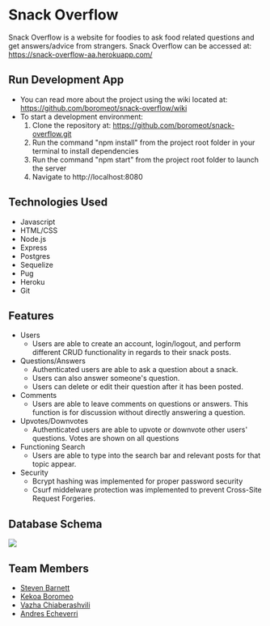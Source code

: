 # Snack Overflow

Snack Overflow is a website for foodies to ask food related questions and get answers/advice from strangers. Snack Overflow can be accessed at: https://snack-overflow-aa.herokuapp.com/

## Run Development App
* You can read more about the project using the wiki located at: https://github.com/boromeot/snack-overflow/wiki
* To start a development environment:
    1. Clone the repository at: https://github.com/boromeot/snack-overflow.git
    2. Run the command "npm install" from the project root folder in your terminal to install dependencies
    3. Run the command "npm start" from the project root folder to launch the server
    4. Navigate to http://localhost:8080

## Technologies Used
* Javascript
* HTML/CSS
* Node.js
* Express
* Postgres
* Sequelize
* Pug
* Heroku
* Git

##  Features
* Users
    * Users are able to create an account, login/logout, and perform different CRUD functionality in regards to their snack posts.
* Questions/Answers
    * Authenticated users are able to ask a question about a snack. 
    * Users can also answer someone's question.
    * Users can delete or edit their question after it has been posted.
* Comments
    * Users are able to leave comments on questions or answers. This function is for discussion without directly answering a question. 
* Upvotes/Downvotes
    * Authenticated users are able to upvote or downvote other users' questions. Votes are shown on all questions
* Functioning Search
    * Users are able to type into the search bar and relevant posts for that topic appear.
* Security
    * Bcrypt hashing was implemented for proper password security
    * Csurf middelware protection was implemented to prevent Cross-Site Request Forgeries.

## Database Schema

![](https://github.com/boromeot/snack-overflow/blob/main/public/snackoverflow_dbschema.png)

## Team Members
* [Steven Barnett](https://github.com/StevenBarnett1)
* [Kekoa Boromeo](https://github.com/boromeot)
* [Vazha Chiaberashvili](https://github.com/Vazhac) 
* [Andres Echeverri](https://github.com/a-echeverri)
